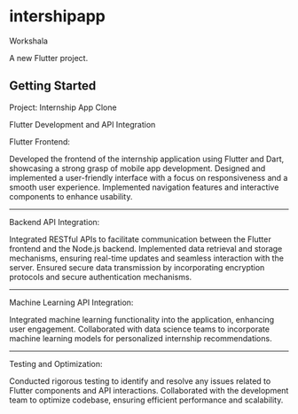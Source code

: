 # intershipapp
Workshala

A new Flutter project.

## Getting Started

Project: Internship App Clone

Flutter Development and API Integration

Flutter Frontend:

Developed the frontend of the internship application using Flutter and Dart, showcasing a strong grasp of mobile app development.
Designed and implemented a user-friendly interface with a focus on responsiveness and a smooth user experience.
Implemented navigation features and interactive components to enhance usability.

---------------------------------------------------------------------------------------------
Backend API Integration:

Integrated RESTful APIs to facilitate communication between the Flutter frontend and the Node.js backend.
Implemented data retrieval and storage mechanisms, ensuring real-time updates and seamless interaction with the server.
Ensured secure data transmission by incorporating encryption protocols and secure authentication mechanisms.

-------------------------------------------------------------------------------
Machine Learning API Integration:

Integrated machine learning functionality into the application, enhancing user engagement.
Collaborated with data science teams to incorporate machine learning models for personalized internship recommendations.

-------------------------------------------------------------------------------------------
Testing and Optimization:

Conducted rigorous testing to identify and resolve any issues related to Flutter components and API interactions.
Collaborated with the development team to optimize codebase, ensuring efficient performance and scalability.
